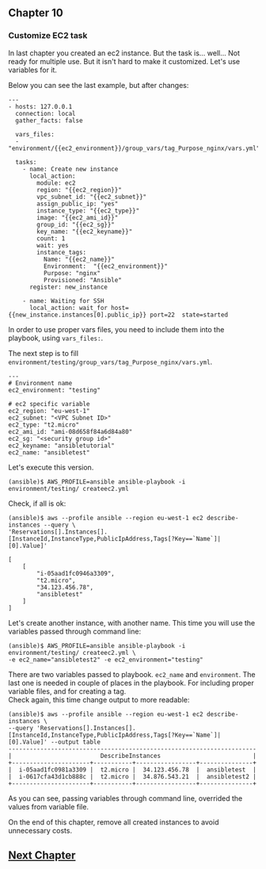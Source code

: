 ## Chapter 10
### Customize EC2 task

In last chapter you created an ec2 instance. But the task is... well...
Not ready for multiple use. But it isn't hard to make it customized. Let's
use variables for it.

Below you can see the last example, but after changes:

```
---
- hosts: 127.0.0.1
  connection: local
  gather_facts: false

  vars_files:
  - "environment/{{ec2_environment}}/group_vars/tag_Purpose_nginx/vars.yml"

  tasks:
    - name: Create new instance
      local_action:
        module: ec2
        region: "{{ec2_region}}"
        vpc_subnet_id: "{{ec2_subnet}}"
        assign_public_ip: "yes"
        instance_type: "{{ec2_type}}"
        image: "{{ec2_ami_id}}"
        group_id: "{{ec2_sg}}"
        key_name: "{{ec2_keyname}}"
        count: 1
        wait: yes
        instance_tags:
          Name: "{{ec2_name}}"
          Environment:  "{{ec2_environment}}"
          Purpose: "nginx"
          Provisioned: "Ansible"
      register: new_instance

    - name: Waiting for SSH
      local_action: wait_for host={{new_instance.instances[0].public_ip}} port=22  state=started
```

In order to use proper vars files, you need to include them into the playbook,
using `vars_files:`.

The next step is to fill `environment/testing/group_vars/tag_Purpose_nginx/vars.yml`.

```
---
# Environment name
ec2_environment: "testing"

# ec2 specific variable
ec2_region: "eu-west-1"
ec2_subnet: "<VPC Subnet ID>"
ec2_type: "t2.micro"
ec2_ami_id: "ami-08d658f84a6d84a80"
ec2_sg: "<security group id>"
ec2_keyname: "ansibletutorial"
ec2_name: "ansibletest"

```

Let's execute this version.

```
(ansible)$ AWS_PROFILE=ansible ansible-playbook -i environment/testing/ createec2.yml
```

Check, if all is ok:

```
(ansible)$ aws --profile ansible --region eu-west-1 ec2 describe-instances --query \
'Reservations[].Instances[].[InstanceId,InstanceType,PublicIpAddress,Tags[?Key==`Name`]| [0].Value]'

[
    [
        "i-05aad1fc0946a3309",
        "t2.micro",
        "34.123.456.78",
        "ansibletest"
    ]
]
```

Let's create another instance, with another name. This time you will use the
variables passed through command line:

```
(ansible)$ AWS_PROFILE=ansible ansible-playbook -i environment/testing/ createec2.yml \
-e ec2_name="ansibletest2" -e ec2_environment="testing"
```

There are two variables passed to playbook. `ec2_name` and `environment`. The
last one is needed in couple of places in the playbook. For including proper
variable files, and for creating a tag.  
Check again, this time change output to more readable:

```
(ansible)$ aws --profile ansible --region eu-west-1 ec2 describe-instances \
--query 'Reservations[].Instances[].[InstanceId,InstanceType,PublicIpAddress,Tags[?Key==`Name`]| [0].Value]' --output table
----------------------------------------------------------------------
|                         DescribeInstances                          |
+----------------------+-----------+-----------------+---------------+
|  i-05aad1fc0981a3309 |  t2.micro |  34.123.456.78  |  ansibletest  |
|  i-0617cfa43d1cb888c |  t2.micro |  34.876.543.21  |  ansibletest2 |
+----------------------+-----------+-----------------+---------------+
```

As you can see, passing variables through command line, overrided the values
from variable file.

On the end of this chapter, remove all created instances to avoid
unnecessary costs.

## [Next Chapter](../Chapter-11/README.md)
